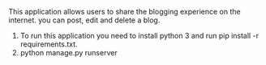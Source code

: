 This application allows users to share the blogging experience on the internet. you can post, edit and delete a blog. 
1. To run this application you need to install python 3 and run pip install -r requirements.txt. 
2. python manage.py runserver
